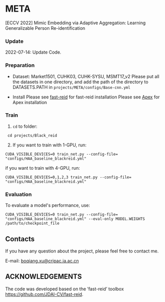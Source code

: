 # META
[ECCV 2022] Mimic Embedding via Adaptive Aggregation: Learning Generalizable Person Re-identification

### Update
2022-07-14: Update Code. 

### Preparation
* Dataset: Market1501, CUHK03, CUHK-SYSU, MSMT17_v2
Please put all the datasets in one directory, and add the path of the directory to DATASETS.PATH in ```projects/META/configs/Base-cnn.yml```

* Install
Please see [fast-reid](http://arxiv.org/abs/2008.08528) for fast-reid installation
Please see [Apex](https://github.com/NVIDIA/apex) for Apex installation
### Train
1. `cd` to folder:
```
 cd projects/Black_reid
```
2. If you want to train with 1-GPU, run:
```
CUDA_VISIBLE_DEVICES=0 train_net.py --config-file= "configs/HAA_baseline_blackreid.yml"
```
   if you want to train with 4-GPU, run:
```
CUDA_VISIBLE_DEVICES=0,1,2,3 train_net.py --config-file= "configs/HAA_baseline_blackreid.yml"
```

### Evaluation
To evaluate a model's performance, use:
```
CUDA_VISIBLE_DEVICES=0 train_net.py --config-file= "configs/HAA_baseline_blackreid.yml" --eval-only MODEL.WEIGHTS /path/to/checkpoint_file
```

## Contacts
If you have any question about the project, please feel free to contact me.

E-mail: boqiang.xu@cripac.ia.ac.cn

## ACKNOWLEDGEMENTS
The code was developed based on the ’fast-reid’ toolbox https://github.com/JDAI-CV/fast-reid.

